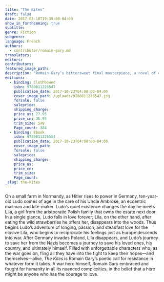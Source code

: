 ```yaml
---
title: "The Kites"
draft: false
date: 2017-03-10T19:39:00-04:00
show_in_forthcoming: true
subtitle:
genre: Fiction
subgenre:
language: French
authors:
  - contributor/romain-gary.md
translators:
editors:
contributors:
featured_image_path:
description: "Romain Gary’s bittersweet final masterpiece, a novel of courage and resistance—never before in English "
editions:
  - binding: Clothbound
    isbn: 9780811226547
    publication_date: 2017-10-23T04:00:00-04:00
    cover_image_path: /uploads/9780811226547.jpg
    forsale: false
    saleprice:
    shipping_charge:
    price_us: 27.95
    price_cn: 36.95
    trim_size: 5x8
    Page_count: 384
  - binding: Ebook
    isbn: 9780811226554
    publication_date: 2017-10-23T04:00:00-04:00
    cover_image_path:
    forsale: false
    saleprice:
    shipping_charge:
    price_us:
    price_cn:
    trim_size:
    Page_count:
_slug: the-kites
---
```


On a small farm in Normandy, as Hitler rises to power in Germany, ten-year-old Ludo comes of age in the care of his Uncle Ambrose, an eccentric mailman and kite-maker. Ludo’s quiet existence changes the day he meets Lila, a girl from the aristocratic Polish family that owns the estate next door. In a single glance, Ludo falls in love forever; Lila, on the other hand, after eating the wild strawberries he offers her, disappears into the woods. Thus begins Ludo’s adventure of longing, passion, and steadfast love for the elusive Lila, who begins to reciprocate his feelings just as Europe descends into war. After Germany invades Poland, Lila disappears, and Ludo’s journey to save her from the Nazis becomes a journey to save his loved ones, his country, and ultimately himself. Filled with unforgettable characters who, as the war goes on, fling all they have into the fight to keep their hopes—and themselves—alive, _The Kites_ is Romain Gary’s poetic call for resistance in whatever form it takes. A war hero himself, Romain Gary embraced and fought for humanity in all its nuanced complexities, in the belief that a hero might be anyone who has the courage to love.

